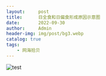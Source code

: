 ```yaml
---
layout:     post
title:      日全食和日偏食形成原因示意图
date:       2022-09-30
author:     Admin
header-img: img/post/bg3.webp
catalog: true
tags:
    - 网海拾贝
---
```

![test](https://img.locyoo.com/1031.png)